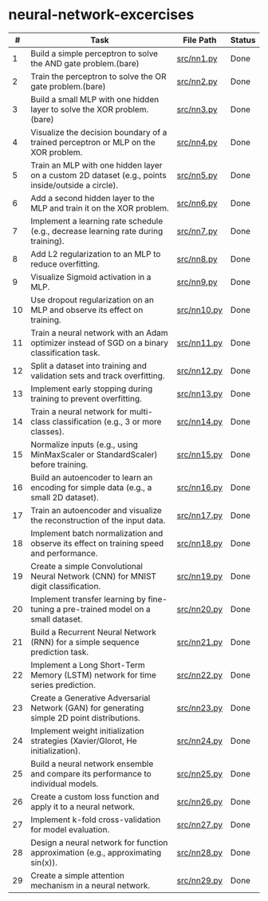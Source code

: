 # neural-network-excercises

| #  | Task                                                                                          | File Path       | Status |
|----|-----------------------------------------------------------------------------------------------|-----------------|--------|
| 1  | Build a simple perceptron to solve the AND gate problem.(bare)                                       | [src/nn1.py](src/nn1.py)    | Done |
| 2  | Train the perceptron to solve the OR gate problem.(bare)                                            | [src/nn2.py](src/nn2.py)    | Done |
| 3  | Build a small MLP with one hidden layer to solve the XOR problem.(bare)                              | [src/nn3.py](src/nn3.py)    | Done |
| 4  | Visualize the decision boundary of a trained perceptron or MLP on the XOR problem.            | [src/nn4.py](src/nn4.py)    | Done |
| 5  | Train an MLP with one hidden layer on a custom 2D dataset (e.g., points inside/outside a circle). | [src/nn5.py](src/nn5.py)    | Done |
| 6  | Add a second hidden layer to the MLP and train it on the XOR problem.                          | [src/nn6.py](src/nn6.py)    | Done |
| 7  | Implement a learning rate schedule (e.g., decrease learning rate during training).            | [src/nn7.py](src/nn7.py)    | Done |
| 8  | Add L2 regularization to an MLP to reduce overfitting.                                         | [src/nn8.py](src/nn8.py)    | Done |
| 9  | Visualize Sigmoid activation in a MLP.                                                         | [src/nn9.py](src/nn9.py)    | Done |
| 10 | Use dropout regularization on an MLP and observe its effect on training.                       | [src/nn10.py](src/nn10.py)  | Done |
| 11 | Train a neural network with an Adam optimizer instead of SGD on a binary classification task. | [src/nn11.py](src/nn11.py)  | Done |
| 12 | Split a dataset into training and validation sets and track overfitting.                      | [src/nn12.py](src/nn12.py)  | Done |
| 13 | Implement early stopping during training to prevent overfitting.                              | [src/nn13.py](src/nn13.py)  | Done |
| 14 | Train a neural network for multi-class classification (e.g., 3 or more classes).              | [src/nn14.py](src/nn14.py)  | Done |
| 15 | Normalize inputs (e.g., using MinMaxScaler or StandardScaler) before training.               | [src/nn15.py](src/nn15.py)  | Done |
| 16 | Build an autoencoder to learn an encoding for simple data (e.g., a small 2D dataset).         | [src/nn16.py](src/nn16.py)  | Done |
| 17 | Train an autoencoder and visualize the reconstruction of the input data.                      | [src/nn17.py](src/nn17.py)  | Done |
| 18 | Implement batch normalization and observe its effect on training speed and performance. | [src/nn18.py](src/nn18.py) | Done |
| 19 | Create a simple Convolutional Neural Network (CNN) for MNIST digit classification. | [src/nn19.py](src/nn19.py) | Done |
| 20 | Implement transfer learning by fine-tuning a pre-trained model on a small dataset. | [src/nn20.py](src/nn20.py) | Done |
| 21 | Build a Recurrent Neural Network (RNN) for a simple sequence prediction task. | [src/nn21.py](src/nn21.py) | Done |
| 22 | Implement a Long Short-Term Memory (LSTM) network for time series prediction. | [src/nn22.py](src/nn22.py) | Done |
| 23 | Create a Generative Adversarial Network (GAN) for generating simple 2D point distributions. | [src/nn23.py](src/nn23.py) | Done |
| 24 | Implement weight initialization strategies (Xavier/Glorot, He initialization). | [src/nn24.py](src/nn24.py) | Done |
| 25 | Build a neural network ensemble and compare its performance to individual models. | [src/nn25.py](src/nn25.py) | Done |
| 26 | Create a custom loss function and apply it to a neural network. | [src/nn26.py](src/nn26.py) | Done |
| 27 | Implement k-fold cross-validation for model evaluation. | [src/nn27.py](src/nn27.py) | Done |
| 28 | Design a neural network for function approximation (e.g., approximating sin(x)). | [src/nn28.py](src/nn28.py) | Done |
| 29 | Create a simple attention mechanism in a neural network. | [src/nn29.py](src/nn29.py) | Done |
